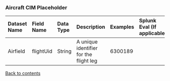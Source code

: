 ### Aircraft CIM Placeholder

| Dataset Name  | Field Name  | Data Type | Description | Examples | Splunk Eval (If applicable) |
|:--------------|:------------|:----------|:------------|:---------|:----------------------------|
| Airfield      | flightUid   | String    |A unique identifier for the flight leg | 6300189 ||




[Back to contents](./contents.md)
